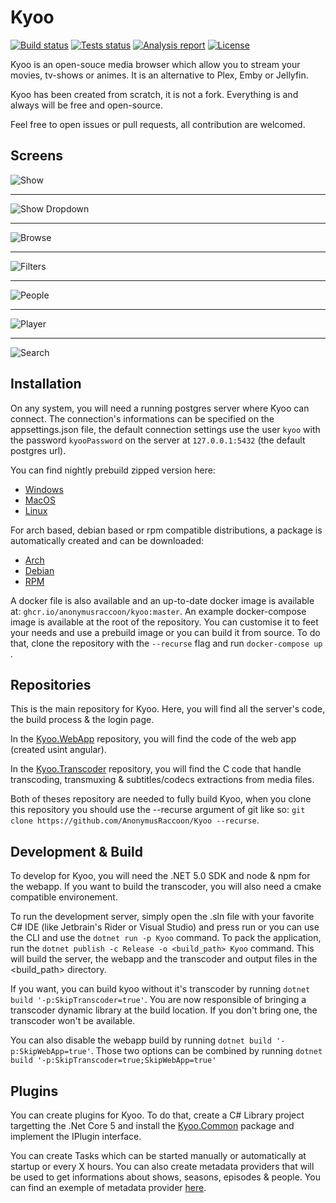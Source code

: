 # Kyoo
<p>
  <a href="https://github.com/AnonymusRaccoon/Kyoo/actions/workflows/build.yml"><img src="https://img.shields.io/github/workflow/status/AnonymusRaccoon/Kyoo/Build?style=flat-square" alt="Build status"></a>
  <a href="https://github.com/AnonymusRaccoon/Kyoo/actions/workflows/tests.yml"><img src="https://img.shields.io/github/workflow/status/AnonymusRaccoon/Kyoo/Testing?label=tests&style=flat-square" alt="Tests status"></a>
  <a href="https://sonarcloud.io/dashboard?id=AnonymusRaccoon_Kyoo"><img src="https://img.shields.io/sonar/violations/AnonymusRaccoon_Kyoo?format=long&server=https%3A%2F%2Fsonarcloud.io&style=flat-square" alt="Analysis report"></a>
  <a href="./LICENSE"><img src="https://img.shields.io/github/license/AnonymusRaccoon/Kyoo?style=flat-square" alt="License"></a>
</p>

Kyoo is an open-souce media browser which allow you to stream your movies, tv-shows or animes.
It is an alternative to Plex, Emby or Jellyfin.

Kyoo has been created from scratch, it is not a fork. Everything is and always will be free and open-source.

Feel free to open issues or pull requests, all contribution are welcomed.

## Screens
![Show](../screens/show.png?raw=true)
- - -
![Show Dropdown](../screens/show_dropdown.png?raw=true)
- - -
![Browse](../screens/browse.png?raw=true)
- - -
![Filters](../screens/filters.png?raw=true)
- - -
![People](../screens/people.png?raw=true)
- - -
![Player](../screens/player.png?raw=true)
- - -
![Search](../screens/search.png?raw=true)


## Installation

On any system, you will need a running postgres server where Kyoo can connect. The connection's informations can be specified on the appsettings.json file, the default connection settings
use the user `kyoo` with the password `kyooPassword` on the server at `127.0.0.1:5432` (the default postgres url).

You can find nightly prebuild zipped version here:
 - [Windows](https://nightly.link/AnonymusRaccoon/Kyoo/workflows/release/master/kyoo_windows.zip)
 - [MacOS](https://nightly.link/AnonymusRaccoon/Kyoo/workflows/release/master/kyoo_macos.zip)
 - [Linux](https://nightly.link/AnonymusRaccoon/Kyoo/workflows/release/master/kyoo_linux.zip)

For arch based, debian based or rpm compatible distributions, a package is automatically created and can be downloaded:
 - [Arch](https://nightly.link/AnonymusRaccoon/Kyoo/workflows/release/master/kyoo_arch.zip)
 - [Debian](https://nightly.link/AnonymusRaccoon/Kyoo/workflows/release/master/kyoo_debian.zip)
 - [RPM](https://nightly.link/AnonymusRaccoon/Kyoo/workflows/release/master/kyoo_rpm.zip)

A docker file is also available and an up-to-date docker image is available at: `ghcr.io/anonymusraccoon/kyoo:master`. An example docker-compose image is available at the root of the repository. You can customise it to feet your needs and use a prebuild image or you can build it from source. To do that, clone the repository with the `--recurse` flag and run `docker-compose up `.

## Repositories

This is the main repository for Kyoo. Here, you will find all the server's code, the build process & the login page.

In the [Kyoo.WebApp](https://github.com/AnonymusRaccoon/Kyoo.WebApp) repository, you will find the code of the web app (created usint angular).

In the [Kyoo.Transcoder](https://github.com/AnonymusRaccoon/Kyoo.Transcoder) repository, you will find the C code that handle transcoding, transmuxing & subtitles/codecs extractions from media files.

Both of theses repository are needed to fully build Kyoo, when you clone this repository you should use the --recurse argument of git like so: ```git clone https://github.com/AnonymusRaccoon/Kyoo --recurse```.

## Development & Build

To develop for Kyoo, you will need the .NET 5.0 SDK and node & npm for the webapp. If you want to build the transcoder, you will also need a cmake compatible environement.

To run the development server, simply open the .sln file with your favorite C# IDE (like Jetbrain's Rider or Visual Studio) and press run or you can use the CLI and use the ```dotnet run -p Kyoo``` command.
To pack the application, run the ```dotnet publish -c Release -o <build_path> Kyoo``` command. This will build the server, the webapp and the transcoder and output files in the <build_path> directory.

If you want, you can build kyoo without it's transcoder by running ```dotnet build '-p:SkipTranscoder=true'```. You are now responsible of bringing a transcoder dynamic library at the build location. If you don't bring one, the transcoder won't be available.

You can also disable the webapp build by running ```dotnet build '-p:SkipWebApp=true'```. Those two options can be combined by running ```dotnet build '-p:SkipTranscoder=true;SkipWebApp=true'```

## Plugins

You can create plugins for Kyoo. To do that, create a C# Library project targetting the .Net Core 5 and install the [Kyoo.Common](https://www.nuget.org/packages/Kyoo.Common) package and implement the IPlugin interface.

You can create Tasks which can be started manually or automatically at startup or every X hours. You can also create metadata providers that will be used to get informations about shows, seasons, episodes & people.
You can find an exemple of metadata provider [here](https://github.com/AnonymusRaccoon/Kyoo.TheMovieDB).
